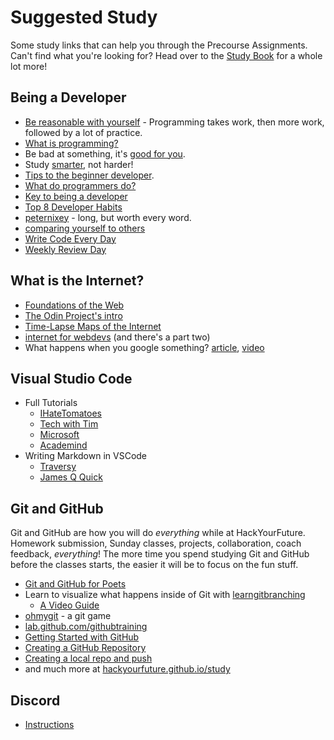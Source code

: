 # Suggested Study

Some study links that can help you through the Precourse Assignments. Can't find what you're looking for? Head over to the [Study Book](https://hackyourfuture.github.io/study) for a whole lot more!

## Being a Developer

- [Be reasonable with yourself](http://norvig.com/21-days.html) - Programming takes work, then more work, followed by a lot of practice.
- [What is programming?](https://shawnr.gitbooks.io/practical-introduction-to-javascript/content/what-is-programming/)
- Be bad at something, it's [good for you](https://www.ted.com/talks/eduardo_briceno_how_to_get_better_at_the_things_you_care_about).
- Study [smarter](https://youtu.be/Xt5qpbiqw2g?t=297), not harder!
- [Tips to the beginner developer](https://www.codementor.io/learn-programming/tips-on-becoming-a-software-engineer).
- [What do programmers do?](https://www.youtube.com/watch?v=g4a7_HH9Wbg)
- [Key to being a developer](https://medium.com/@rhamedy/key-habits-and-things-i-wish-i-knew-earlier-as-a-developer-43c9466a0407)
- [Top 8 Developer Habits](https://www.youtube.com/watch?v=DwQ7psiU23I&index=1&list=PL0zVEGEvSaeGY3RMjGo4CgMPN42_U9Glu)
- [peternixey](http://peternixey.com/post/83510597580/how-to-be-a-great-software-developer) - long, but worth every word.
- [comparing yourself to others](https://medium.freecodecamp.org/a-better-way-to-compare-yourself-43cf37616570)
- [Write Code Every Day](https://johnresig.com/blog/write-code-every-day/)
- [Weekly Review Day](https://www.youtube.com/watch?v=PlTrxpNaZI8)

## What is the Internet?

- [Foundations of the Web](https://shawnr.gitbooks.io/foundations-of-the-web/)
- [The Odin Project's intro](https://www.theodinproject.com/courses/web-development-101/lessons/how-does-the-web-work)
- [Time-Lapse Maps of the Internet ](https://www.vox.com/a/internet-maps)
- [internet for webdevs](https://www.youtube.com/watch?v=e4S8zfLdLgQ) \(and there's a part two\)
- What happens when you google something? [article](https://github.com/alex/what-happens-when), [video](https://www.youtube.com/watch?v=dh406O2v_1c)

## Visual Studio Code

- Full Tutorials
  - [IHateTomatoes](https://www.youtube.com/playlist?list=PLkEZWD8wbltm8T3mS7SMCpT6WlnyIP50T)
  - [Tech with Tim](https://www.youtube.com/watch?v=ORrELERGIHs)
  - [Microsoft](https://code.visualstudio.com/docs/introvideos/basics)
  - [Academind](https://www.youtube.com/watch?v=VqCgcpAypFQ)
- Writing Markdown in VSCode
  - [Traversy](https://www.youtube.com/watch?v=HUBNt18RFbo)
  - [James Q Quick](https://www.youtube.com/watch?v=pTCROLZLhDM)

## Git and GitHub

Git and GitHub are how you will do _everything_ while at HackYourFuture. Homework submission, Sunday classes, projects, collaboration, coach feedback, _everything_! The more time you spend studying Git and GitHub before the classes starts, the easier it will be to focus on the fun stuff.

- [Git and GitHub for Poets](https://www.youtube.com/playlist?list=PLRqwX-V7Uu6ZF9C0YMKuns9sLDzK6zoiV)
- Learn to visualize what happens inside of Git with [learngitbranching](https://learngitbranching.js.org/)
  - [A Video Guide](https://www.youtube.com/watch?v=dG0ke9vILQM)
- [ohmygit](https://ohmygit.org/) - a git game
- [lab.github.com/githubtraining](https://lab.github.com/githubtraining/paths/)
- [Getting Started with GitHub](https://help.github.com/en/github/getting-started-with-github)
- [Creating a GitHub Repository](https://www.youtube.com/watch?v=WfhRyz3Wf4o)
- [Creating a local repo and push](https://www.youtube.com/watch?v=vbQ2bYHxxEA)
- and much more at [hackyourfuture.github.io/study](https://hackyourfuture.github.io/study)

## Discord

- [Instructions](https://github.com/HackYourFutureBelgium/home/blob/9c48d8ba996cb8d2d09f37af7fe87387c48e44ee/curriculum/precourse/assets/Discord.pdf)
